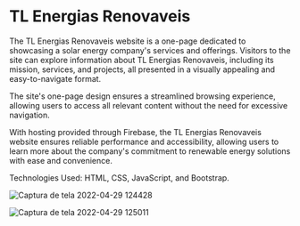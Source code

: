 
# TL Energias Renovaveis
The TL Energias Renovaveis website is a one-page dedicated to showcasing a solar energy company's services and offerings. Visitors to the site can explore information about TL Energias Renovaveis, including its mission, services, and projects, all presented in a visually appealing and easy-to-navigate format. 

The site's one-page design ensures a streamlined browsing experience, allowing users to access all relevant content without the need for excessive navigation. 

With hosting provided through Firebase, the TL Energias Renovaveis website ensures reliable performance and accessibility, allowing users to learn more about the company's commitment to renewable energy solutions with ease and convenience.

Technologies Used: HTML, CSS, JavaScript, and Bootstrap.


![Captura de tela 2022-04-29 124428](https://user-images.githubusercontent.com/64756425/165979437-9c3120fb-5450-47b1-9c81-eb4b2bcc14aa.png)

![Captura de tela 2022-04-29 125011](https://user-images.githubusercontent.com/64756425/165979648-b0e47891-3f9e-49f7-a7ff-096014798611.png)
